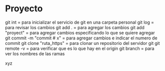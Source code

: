 # Proyecto

git int = para inicializar el servicio de git en una carpeta personal
git log = para revisar los cambios
git add . = para agregar los cambios
git add "proyect" = para agregar cambios especificando lo que se quiere agregar
git commit -m "commit # x" = para agregar cambios e indicar el numero de commit
git clone "ruta_https" = para clonar un repositorio del servidor git
git remote -v = para verificar que es lo que hay en el origin
git branch = para ver los nombres de las ramas

xyz
